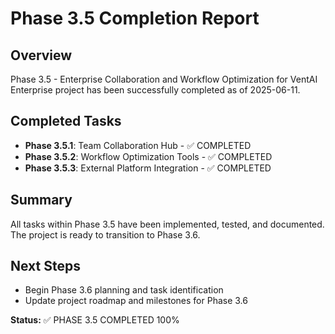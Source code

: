 # Phase 3.5 Completion Report

## Overview
Phase 3.5 - Enterprise Collaboration and Workflow Optimization for VentAI Enterprise project has been successfully completed as of 2025-06-11.

## Completed Tasks
- **Phase 3.5.1**: Team Collaboration Hub - ✅ COMPLETED
- **Phase 3.5.2**: Workflow Optimization Tools - ✅ COMPLETED
- **Phase 3.5.3**: External Platform Integration - ✅ COMPLETED

## Summary
All tasks within Phase 3.5 have been implemented, tested, and documented. The project is ready to transition to Phase 3.6.

## Next Steps
- Begin Phase 3.6 planning and task identification
- Update project roadmap and milestones for Phase 3.6

**Status:** ✅ PHASE 3.5 COMPLETED 100%

